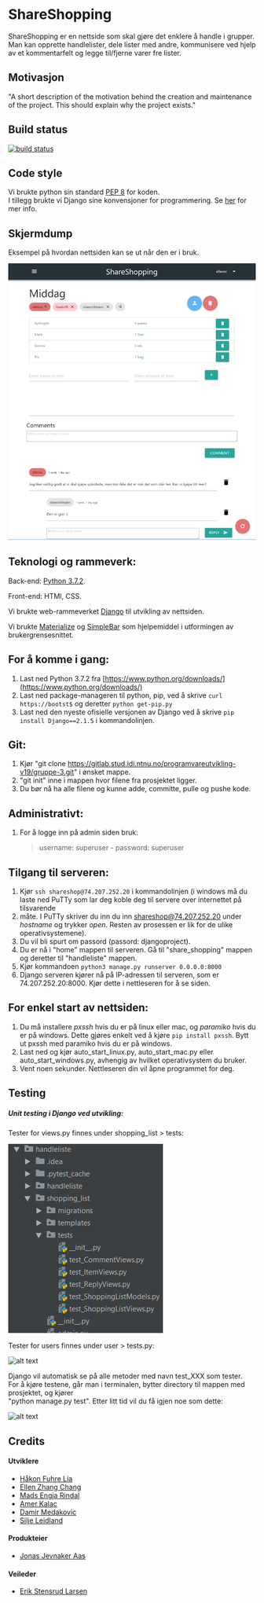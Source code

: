 # **ShareShopping**

ShareShopping er en nettside som skal gjøre det enklere å handle i grupper. 
Man kan opprette handlelister, dele lister med andre, kommunisere ved hjelp av et kommentarfelt og legge til/fjerne varer fre lister.

## Motivasjon

"A short description of the motivation behind the creation and maintenance of the project. This should explain why the project exists."

## Build status

[![build status](https://gitlab.stud.idi.ntnu.no/programvareutvikling-v19/gruppe-3/badges/master/build.svg)](https://gitlab.stud.idi.ntnu.no/programvareutvikling-v19/gruppe-3/-/jobs)


## Code style

Vi brukte python sin standard [PEP 8](https://www.python.org/dev/peps/pep-0008/) for koden. <br>
I tillegg brukte vi Django sine konvensjoner for programmering. Se [her](https://docs.djangoproject.com/en/2.2/internals/contributing/writing-code/coding-style/) for mer info.


## Skjermdump

Eksempel på hvordan nettsiden kan se ut når den er i bruk.

![Alt-Text](ShareShoppingPreview.png)

## Teknologi og rammeverk:

Back-end: [Python 3.7.2](https://www.python.org/downloads/release/python-372/).<br>

Front-end: HTMl, CSS. <br>

Vi brukte web-rammeverket [Django](https://www.djangoproject.com/) til utvikling av nettsiden.<br>

Vi brukte [Materialize](https://materializecss.com/) og [SimpleBar](https://grsmto.github.io/simplebar/) som hjelpemiddel i utformingen av brukergrensesnittet.


## For å komme i gang:

1. Last ned Python 3.7.2 fra [https://www.python.org/downloads/](https://www.python.org/downloads/)
2. Last ned package-manageren til python, pip, ved å skrive `curl https://bootst$` og deretter `python get-pip.py`
3. Last ned den nyeste ofisielle versjonen av Django ved å skrive `pip install Django==2.1.5` i kommandolinjen.

## Git:

1. Kjør "git clone https://gitlab.stud.idi.ntnu.no/programvareutvikling-v19/gruppe-3.git" i ønsket mappe.
2. "git init" inne i mappen hvor filene fra prosjektet ligger.
3. Du bør nå ha alle filene og kunne adde, committe, pulle og pushe kode.



## Administrativt:

1. For å logge inn på admin siden bruk:
    > username: superuser   -   password: superuser


## Tilgang til serveren: 

1. Kjør `ssh shareshop@74.207.252.20` i kommandolinjen (i windows må du laste ned PuTTy som lar deg koble deg til servere over internettet på tilsvarende
3. måte. I PuTTy skriver du inn du inn shareshop@74.207.252.20 under *hostname* og trykker *open*. Resten av prosessen er lik for de ulike operativsystemene).
4. Du vil bli spurt om passord (passord: djangoproject). 
5. Du er nå i "home" mappen til serveren. Gå til "share_shopping" mappen og deretter til "handleliste" mappen.
6. Kjør kommandoen `python3 manage.py runserver 0.0.0.0:8000`
7. Django serveren kjører nå på IP-adressen til serveren, som er 74.207.252.20:8000. Kjør dette i nettleseren for å se siden. 


## For enkel start av nettsiden: 

1. Du må installere *pxssh* hvis du er på linux eller mac, og *paramiko* hvis du er på windows. Dette gjøres enkelt ved å kjøre `pip install pxssh`.
   Bytt ut pxssh med paramiko hvis du er på windows. 
2. Last ned og kjør auto_start_linux.py, auto_start_mac.py eller auto_start_windows.py, avhengig av hvilket operativsystem du bruker.
3. Vent noen sekunder. Nettleseren din vil åpne programmet for deg. 

## Testing

##### Unit testing i Django ved utvikling:

Tester for views.py finnes under shopping_list > tests:

![alt text](TestFolderHandleliste.png)


Tester for users finnes under user > tests.py:

![alt text]()


Django vil automatisk se på alle metoder med navn test_XXX som tester. <br>
For å kjøre testene, går man i terminalen, bytter directory til mappen med prosjektet, og kjører <br>
"python manage.py test". Etter litt tid vil du få igjen noe som dette:

![alt text]()



## Credits

#### Utviklere
* [Håkon Fuhre Lia](https://gitlab.stud.idi.ntnu.no/haakofli)
* [Ellen Zhang Chang](https://gitlab.stud.idi.ntnu.no/ellenzc)
* [Mads Engja Rindal](https://gitlab.stud.idi.ntnu.no/madseri)
* [Amer Kalac](https://gitlab.stud.idi.ntnu.no/amerk)
* [Damir Medakovic](https://gitlab.stud.idi.ntnu.no/damirm)
* [Silje Leidland](https://gitlab.stud.idi.ntnu.no/siljelei)

#### Produkteier
* [Jonas Jevnaker Aas](https://gitlab.stud.idi.ntnu.no/jonasjaa)

#### Veileder
* [Erik Stensrud Larsen](https://gitlab.stud.idi.ntnu.no/eriksla)




